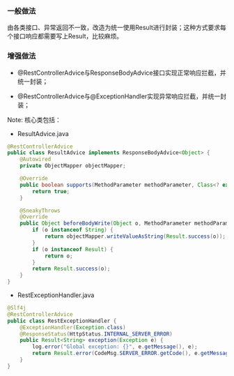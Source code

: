 ### 一般做法

由各类接口、异常返回不一致，改造为统一使用Result进行封装；这种方式要求每个接口响应都需要写上Result，比较麻烦。

### 增强做法

- @RestControllerAdvice与ResponseBodyAdvice接口实现正常响应拦截，并统一封装；

- @RestControllerAdvice与@ExceptionHandler实现异常响应拦截，并统一封装；


Note: 核心类包括：

- ResultAdvice.java

```java
@RestControllerAdvice
public class ResultAdvice implements ResponseBodyAdvice<Object> {
    @Autowired
    private ObjectMapper objectMapper;

    @Override
    public boolean supports(MethodParameter methodParameter, Class<? extends HttpMessageConverter<?>> aClass) {
        return true;
    }

    @SneakyThrows
    @Override
    public Object beforeBodyWrite(Object o, MethodParameter methodParameter, MediaType mediaType, Class<? extends HttpMessageConverter<?>> aClass, ServerHttpRequest serverHttpRequest, ServerHttpResponse serverHttpResponse) {
        if (o instanceof String) {
            return objectMapper.writeValueAsString(Result.success(o));
        }
        if (o instanceof Result) {
            return o;
        }
        return Result.success(o);
    }
}
```


- RestExceptionHandler.java

``` java
@Slf4j
@RestControllerAdvice
public class RestExceptionHandler {
    @ExceptionHandler(Exception.class)
    @ResponseStatus(HttpStatus.INTERNAL_SERVER_ERROR)
    public Result<String> exception(Exception e) {
        log.error("Global exception: {}", e.getMessage(), e);
        return Result.error(CodeMsg.SERVER_ERROR.getCode(), e.getMessage());
    }
}
```